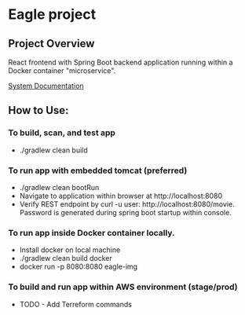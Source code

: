 # Eagle project

## Project Overview
React frontend with Spring Boot backend application running within a Docker container "microservice".

[System Documentation](https://github.com/ICFI/eagle/documentation/pdf/index.pdf)

## How to Use:

### To build, scan, and test app
* ./gradlew clean build

### To run app with embedded tomcat (preferred)
* ./gradlew clean bootRun
* Navigate to application within browser at http://localhost:8080
* Verify REST endpoint by curl -u user:<password> http://localhost:8080/movie.  Password is generated during spring boot startup within console.

### To run app inside Docker container locally.
* Install docker on local machine
* ./gradlew clean build docker
* docker run -p 8080:8080 eagle-img

### To build and run app within AWS environment (stage/prod)
* TODO - Add Terreform commands
